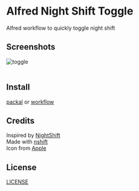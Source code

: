 # Alfred Night Shift Toggle
Alfred workflow to quickly toggle night shift

## Screenshots
![toggle](https://raw.githubusercontent.com/enzosv/alfred-nightshift-toggle/master/toggle.png)<br><br>

## Install
[packal](http://www.packal.org/workflow/nightshifttoggle) or [workflow]((https://github.com/enzosv/alfred-nightshift-toggle/blob/master/NightShiftToggle.alfredworkflow?raw=true))

## Credits
Inspired by [NightShift](http://www.packal.org/workflow/nightshift)<br>
Made with [nshift](https://github.com/jenghis/nshift)<br>
Icon from [Apple](https://support.apple.com/library/content/dam/edam/applecare/images/en_US/macos/macos-sierra-night-shift-icon-black.png)

## License
[LICENSE](https://raw.githubusercontent.com/enzosv/alfred-nightshift-toggle/master/LICENSE) 